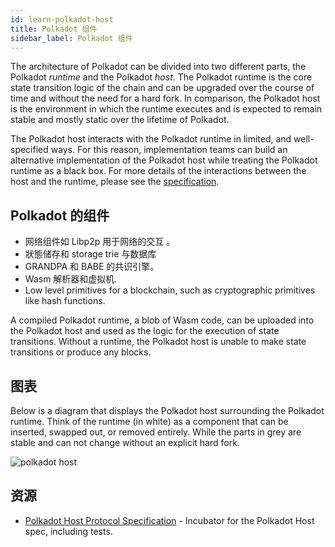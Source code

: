 ```yaml
---
id: learn-polkadot-host
title: Polkadot 组件
sidebar_label: Polkadot 组件
---
```


The architecture of Polkadot can be divided into two different parts, the Polkadot _runtime_ and the Polkadot _host_. The Polkadot runtime is the core state transition logic of the chain and can be upgraded over the course of time and without the need for a hard fork. In comparison, the Polkadot host is the environment in which the runtime executes and is expected to remain stable and mostly static over the lifetime of Polkadot.

The Polkadot host interacts with the Polkadot runtime in limited, and well-specified ways. For this reason, implementation teams can build an alternative implementation of the Polkadot host while treating the Polkadot runtime as a black box. For more details of the interactions between the host and the runtime, please see the [specification](https://github.com/w3f/polkadot-spec/blob/master/runtime-environment-spec/polkadot_re_spec.pdf).

## Polkadot 的组件

- 网络组件如 Libp2p 用于网络的交互 。
- 狀態储存和 storage trie 与数据库
- GRANDPA 和 BABE 的共识引擎。
- Wasm 解析器和虚拟机.
- Low level primitives for a blockchain, such as cryptographic primitives like hash functions.

A compiled Polkadot runtime, a blob of Wasm code, can be uploaded into the Polkadot host and used as the logic for the execution of state transitions. Without a runtime, the Polkadot host is unable to make state transitions or produce any blocks.

## 图表

Below is a diagram that displays the Polkadot host surrounding the Polkadot runtime. Think of the runtime (in white) as a component that can be inserted, swapped out, or removed entirely. While the parts in grey are stable and can not change without an explicit hard fork.

![polkadot host](assets/updated_pre.png)

## 资源

- [Polkadot Host Protocol Specification](https://github.com/w3f/polkadot-spec) - Incubator for the Polkadot Host spec, including tests.
